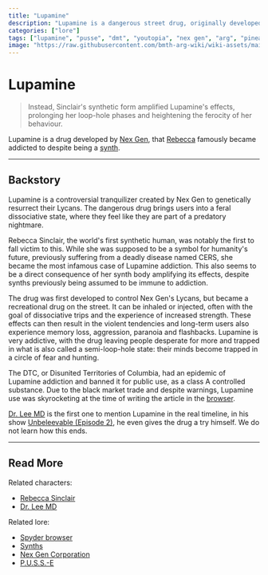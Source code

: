 ```yaml
---
title: "Lupamine"
description: "Lupamine is a dangerous street drug, originally developed by Nex Gen to control their Lycans."
categories: ["lore"]
tags: ["lupamine", "pusse", "dmt", "youtopia", "nex gen", "arg", "pineal gland", "addiction", "synth", "mares"]
image: "https://raw.githubusercontent.com/bmth-arg-wiki/wiki-assets/main/lore/lupamine/lupamine-300x300.png"
---
```

# Lupamine

> Instead, Sinclair's synthetic form amplified Lupamine's effects, prolonging her loop-hole phases 
> and heightening the ferocity of her behaviour.

Lupamine is a drug developed by [Nex Gen](nex-gen-corporation), that [Rebecca](../characters/rebecca) 
famously became addicted to despite being a [synth](synths).

***

## Backstory

Lupamine is a controversial tranquilizer created by Nex Gen to genetically resurrect their 
Lycans. The dangerous drug brings users into a feral dissociative state, where they feel like 
they are part of a predatory nightmare.

Rebecca Sinclair, the world's first synthetic human, was notably the first to fall victim to this. 
While she was supposed to be a symbol for humanity's future, previously suffering from a deadly 
disease named CERS, she became the most infamous case of Lupamine addiction. This also seems to be 
a direct consequence of her synth body amplifying its effects, despite synths previously 
being assumed to be immune to addiction.

The drug was first developed to control Nex Gen's Lycans, but became a recreational drug on the street. 
It can be inhaled or injected, often with the goal of dissociative trips and the experience of increased 
strength. These effects can then result in the violent tendencies and long-term users also experience 
memory loss, aggression, paranoia and flashbacks.
Lupamine is very addictive, with the drug leaving people desperate for more and trapped in what is also 
called a semi-loop-hole state: their minds become trapped in a circle of fear and hunting.

The DTC, or Disunited Territories of Columbia, had an epidemic of Lupamine addiction and banned it 
for public use, as a class A controlled substance. Due to the black market trade and despite warnings, 
Lupamine use was skyrocketing at the time of writing the article in the [browser](webbrowser). 

[Dr. Lee MD](../characters/lee-md) is the first one to mention Lupamine in the real timeline, 
in his show [Unbeleevable (Episode 2)](../for-sof/unbeleevable2), he even gives the 
drug a try himself. We do not learn how this ends.

***

## Read More

Related characters:

- [Rebecca Sinclair](../characters/rebecca) 
- [Dr. Lee MD](../characters/lee-md)

Related lore:

- [Spyder browser](webbrowser)
- [Synths](synths)
- [Nex Gen Corporation](nex-gen-corporation)
- [P.U.S.S.-E](pusse)

